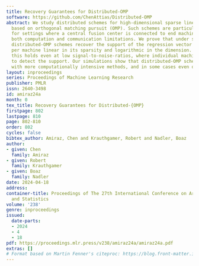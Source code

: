 ```yaml
---
title: Recovery Guarantees for Distributed-OMP
software: https://github.com/ChenAttias/Distributed-OMP
abstract: We study distributed schemes for high-dimensional sparse linear regression,
  based on orthogonal matching pursuit (OMP). Such schemes are particularly suited
  for settings where a central fusion center is connected to end machines, that have
  both computation and communication limitations. We prove that under suitable assumptions,
  distributed-OMP schemes recover the support of the regression vector with communication
  per machine linear in its sparsity and logarithmic in the dimension. Remarkably,
  this holds even at low signal-to-noise-ratios, where individual machines are unable
  to detect the support. Our simulations show that distributed-OMP schemes are competitive
  with more computationally intensive methods, and in some cases even outperform them.
layout: inproceedings
series: Proceedings of Machine Learning Research
publisher: PMLR
issn: 2640-3498
id: amiraz24a
month: 0
tex_title: Recovery Guarantees for Distributed-{OMP}
firstpage: 802
lastpage: 810
page: 802-810
order: 802
cycles: false
bibtex_author: Amiraz, Chen and Krauthgamer, Robert and Nadler, Boaz
author:
- given: Chen
  family: Amiraz
- given: Robert
  family: Krauthgamer
- given: Boaz
  family: Nadler
date: 2024-04-18
address:
container-title: Proceedings of The 27th International Conference on Artificial Intelligence
  and Statistics
volume: '238'
genre: inproceedings
issued:
  date-parts:
  - 2024
  - 4
  - 18
pdf: https://proceedings.mlr.press/v238/amiraz24a/amiraz24a.pdf
extras: []
# Format based on Martin Fenner's citeproc: https://blog.front-matter.io/posts/citeproc-yaml-for-bibliographies/
---
```

